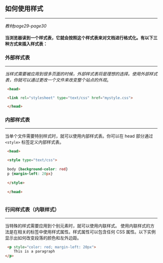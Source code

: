 ## 如何使用样式

---
*教材page29*-*page30*

#### 当浏览器读到一个样式表，它就会按照这个样式表来对文档进行格式化。有以下三种方式来插入样式表：

### 外部样式表

---



*当样式需要被应用到很多页面的时候，外部样式表将是理想的选择。使用外部样式表，你就可以通过更改一个文件来改变整个站点的外观*。
```html
 <head>

 <link rel="stylesheet" type="text/css" href="mystyle.css">

 </head>
```
### 内部样式表

---

当单个文件需要特别样式时，就可以使用内部样式表。你可以在 head 部分通过 `<style>` 标签定义内部样式表。

```html
 <head>
 
 <style type="text/css">
 
 body {background-color: red}
 p {margin-left: 20px}
 
 </style>
 
 </head>
 
```

### 行间样式表（内联样式）

---


当特殊的样式需要应用到个别元素时，就可以使用内联样式。 使用内联样式的方法是在相关的标签中使用样式属性。样式属性可以包含任何 CSS 属性。以下实例显示出如何改变段落的颜色和左外边距。


```html
 <p style="color: red; margin-left: 20px">
    This is a paragraph
</p>
```
